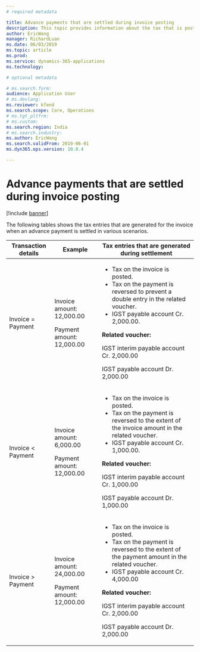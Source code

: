 ```yaml
---
# required metadata

title: Advance payments that are settled during invoice posting
description: This topic provides information about the tax that is posted on a customer advance payment when the payment is settled and the customer invoice is posted.
author: EricWang
manager: RichardLuan
ms.date: 06/03/2019
ms.topic: article
ms.prod: 
ms.service: dynamics-365-applications
ms.technology: 

# optional metadata

# ms.search.form: 
audience: Application User
# ms.devlang: 
ms.reviewer: kfend
ms.search.scope: Core, Operations
# ms.tgt_pltfrm: 
# ms.custom: 
ms.search.region: India
# ms.search.industry: 
ms.author: EricWang
ms.search.validFrom: 2019-06-01
ms.dyn365.ops.version: 10.0.4

---
```


# Advance payments that are settled during invoice posting

[!include [banner](../includes/banner.md)]

The following tables shows the tax entries that are generated for the invoice when an advance payment is settled in various scenarios.

<table>
<thead>
<tr>
<th>Transaction details</th>
<th>Example</th>
<th>Tax entries that are generated during settlement</th>
</tr>
</thead>
<tbody>
<tr>
<td>Invoice = Payment</td>
<td>
<p>Invoice amount: 12,000.00</p>
<p>Payment amount: 12,000.00</p>
</td>
<td>
<ul>
<li>Tax on the invoice is posted.</li>
<li>Tax on the payment is reversed to prevent a double entry in the related voucher.</li>
<li>IGST payable account Cr. 2,000.00.</li>
</ul>
<p><strong>Related voucher:</strong></p>
<p>IGST interim payable account Cr. 2,000.00</p>
<p>IGST payable account Dr. 2,000.00</p>
</td>
</tr>
<tr>
<td>Invoice &lt; Payment</td>
<td>
<p>Invoice amount: 6,000.00</p>
<p>Payment amount: 12,000.00</p>
</td>
<td>
<ul>
<li>Tax on the invoice is posted.</li>
<li>Tax on the payment is reversed to the extent of the invoice amount in the related voucher.</li>
<li>IGST payable account Cr. 1,000.00.</li>
</ul>
<p><strong>Related voucher:</strong></p>
<p>IGST interim payable account Cr. 1,000.00</p>
<p>IGST payable account Dr. 1,000.00</p>
</td>
</tr>
<tr>
<td>Invoice &gt; Payment</td>
<td>
<p>Invoice amount: 24,000.00</p>
<p>Payment amount: 12,000.00</p>
</td>
<td>
<ul>
<li>Tax on the invoice is posted.</li>
<li>Tax on the payment is reversed to the extent of the payment amount in the related voucher.</li>
<li>IGST payable account Cr. 4,000.00</li>
</ul>
<p><strong>Related voucher:</strong></p>
<p>IGST interim payable account Cr. 2,000.00</p>
<p>IGST payable account Dr. 2,000.00</p>
</td>
</tr>
</tbody>
</table>
